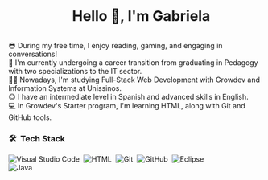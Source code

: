 
<div id="user-content-toc">
  <ul align="center">
    <summary><h1 style="display: inline-block">Hello 👋, I'm Gabriela</h1></summary>
  </ul>
</div>


😎 During my free time, I enjoy reading, gaming, and engaging in conversations!<br> 
💪 I'm currently undergoing a career transition from graduating in Pedagogy with two specializations to the IT sector.<br>
👩‍💻 Nowadays, I'm studying Full-Stack Web Development with Growdev and Information Systems at Unissinos.<br>
😊 I have an intermediate level in Spanish and advanced skills in English.<br> 
💻 In Growdev's Starter program, I'm learning HTML, along with Git and GitHub tools.<br>


### 🛠 &nbsp;Tech Stack
![Visual Studio Code](https://img.shields.io/badge/-Visual%20Studio%20Code-05122A?style=flat&logo=visual-studio-code&logoColor=007ACC)&nbsp;
![HTML](https://img.shields.io/badge/-HTML-05122A?style=flat&logo=HTML5)&nbsp;
![Git](https://img.shields.io/badge/-Git-05122A?style=flat&logo=git)&nbsp;
![GitHub](https://img.shields.io/badge/-GitHub-05122A?style=flat&logo=github)&nbsp;
![Eclipse](https://img.shields.io/badge/-Eclipse-05122A?style=flat&logo=eclipse-ide&logoColor=2C2255)\
![Java](https://img.shields.io/badge/-Java-05122A?style=flat&logo=Java&logoColor=FFA518)&nbsp;

